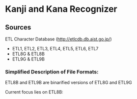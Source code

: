 # Kanji and Kana Recognizer

## Sources
ETL Character Database (http://etlcdb.db.aist.go.jp/)


* ETL1, ETL2, ETL3, ETL4, ETL5, ETL6, ETL7
* ETL8G & ETL8B
* ETL9G & ETL9B

### Simplified Description of File Formats:


ETL8B and ETL9B are binarified versions of ETL8G and ETL9G

Current focus lies on ETL8B:
